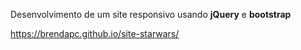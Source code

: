 Desenvolvimento de um site responsivo usando <b>jQuery</b> e <b>bootstrap</b>

https://brendapc.github.io/site-starwars/
